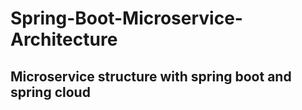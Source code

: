 # Spring-Boot-Microservice-Architecture
## Microservice structure with spring boot and spring cloud

